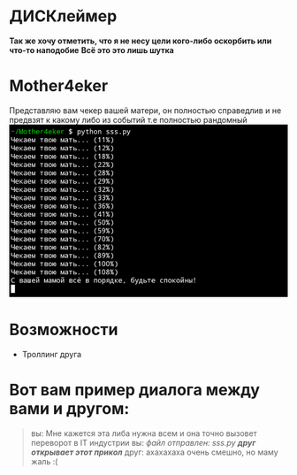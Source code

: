 # ДИСКлеймер
**Так же хочу отметить, что я не несу цели кого-либо оскорбить или что-то наподобие**
**Всё это это лишь шутка** 
# Mother4eker
Представляю вам чекер вашей матери, он полностью справедлив и не предвзят к какому либо из событий т.е полностью рандомный
![](/assets/IMG-20220414-090653.png) 
# Возможности
- Троллинг друга
# Вот вам пример диалога между вами и другом:
> вы: Мне кажется эта либа нужна всем и она точно вызовет переворот в IT индустрии
> вы: *файл отправлен: sss.py*
***друг открывает этот прикол***
> друг: ахахахаха очень смешно, но маму жаль :(
